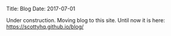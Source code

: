 Title: Blog
Date: 2017-07-01

Under construction. Moving blog to this site. Until now it is here: https://scottyhq.github.io/blog/
